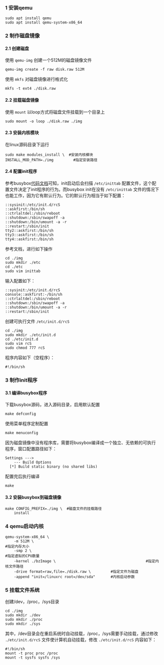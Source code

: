 ### 1 安装qemu
```shell
sudo apt install qemu
sudo apt install qemu-system-x86_64
```
### 2 制作磁盘镜像
#### 2.1 创建磁盘
使用 `qemu-img` 创建一个512M的磁盘镜像文件      
```shell
qemu-img create -f raw disk.raw 512M
```
使用 `mkfs` 对磁盘镜像进行格式化
```shell
mkfs -t ext4 ./disk.raw
```
#### 2.2 挂载磁盘镜像
使用 `mount` 以loop方式将磁盘文件挂载到一个目录上
```shell
sudo mount -o loop ./disk.raw ./img
```
#### 2.3 安装内核模块
在linux源码目录下运行
```shell
sudo make modules_install \  #安装内核模块
INSTALL_MOD_PATH=./img		   #指定安装路径
```
#### 2.4 配置init程序
参考busybox[代码文档](https://git.busybox.net/busybox/tree/examples/inittab)可知，init启动后会扫描 `/etc/inittab` 配置文件，这个配置文件决定了init程序的行为。而busybox init在没有 `/etc/inittab` 文件的情况下也能工作，因为它有默认行为。它的默认行为相当于如下配置：
```shell
::sysinit:/etc/init.d/rcS
::askfirst:/bin/sh
::ctrlaltdel:/sbin/reboot
::shutdown:/sbin/swapoff -a
::shutdown:/bin/umount -a -r
::restart:/sbin/init
tty2::askfirst:/bin/sh
tty3::askfirst:/bin/sh
tty4::askfirst:/bin/sh
```
参考文档，进行如下操作
```shell
cd ./img
sudo mkdir ./etc
cd ./etc
sudo vim inittab
```
输入配置如下：
```shell
::sysinit:/etc/init.d/rcS
console::askfirst:-/bin/sh
::ctrlaltdel:/sbin/reboot
::shutdown:/sbin/swapoff -a
::shutdown:/bin/umount -a -r
::restart:/sbin/init
```
创建可执行文件 `/etc/init.d/rcS` 
```shell
cd ./img
sudo mkdir ./etc/init.d
cd ./etc/init.d
sudo vim rcS
sudo chmod 777 rcS
```
程序内容如下（空程序）：
```shell
#!/bin/sh
```
### 3 制作init程序
#### 3.1 编译busybox程序
下载busybox源码，进入源码目录，启用默认配置
```shell
make defconfig
```
使用菜单程序定制配置
```shell
make menuconfig
```
因为磁盘镜像中没有程序库，需要将busybox编译成一个独立、无依赖的可执行程序，窗口配置路径如下：
```shell
Settings --->
	--- Build Options
  [*] Build static binary (no shared libs)
```
配置完后执行编译
```shell
make
```
#### 3.2 安装busybox到磁盘镜像
```shell
make CONFIG_PREFIX=./img \  #磁盘文件的挂载路径
	install	
```
### 4 qemu启动内核
```shell
qemu-system-x86_64 \
    -m 512M \																#指定内存大小
    -smp 2 \    														#指定虚拟的CPU数量
    -kernel ./bzImage \											#指定内核文件路径
    -drive format=raw,file=./disk.raw \			#指定文件为磁盘
    -append "init=/linuxrc root=/dev/sda"		#内核启动参数
```
### 5 挂载文件系统
创建/dev，/proc，/sys目录
```shell
cd ./img
sudo mkdir ./dev
sudo mkdir ./proc
sudo mkdir ./sys
```
其中，/dev目录会在重启系统时自动挂载，/proc，/sys需要手动挂载，通过修改 `./etc/init.d/rcS` 文件使计算机自动挂载，修改 `./etc/init.d/rcS` 内容如下：
```shell
#!/bin/sh
mount -t proc proc /proc
mount -t sysfs sysfs /sys
```





